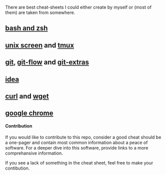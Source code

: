 There are best cheat-sheets I could either create by myself or (most of them) are taken from somewhere.

## [bash and zsh](bash-zsh.md)
## [unix screen](screen.md) and [tmux](tmux.md)
## [git](git.md), [git-flow](git-flow.md) and [git-extras](git-extras.md)
## [idea](idea.md)
## [curl](curl.md) and [wget](wget.md)
## [google chrome](google-chrome.md)

#### Contribution

If you would like to contribute to this repo, consider a good cheat should be a one-pager and contain most common information about a peace of software.
For a deeper dive into this software, provide links to a more comprehansive information.

If you see a lack of something in the cheat sheet, feel free to make your contibution.
